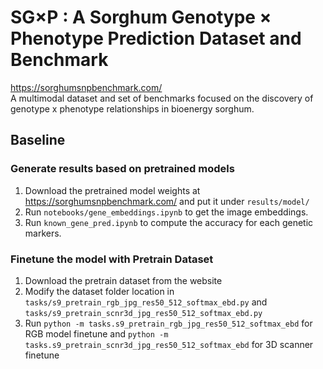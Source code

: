 # SG×P : A Sorghum Genotype × Phenotype Prediction Dataset and Benchmark
  https://sorghumsnpbenchmark.com/  
  A multimodal dataset and set of benchmarks focused on the discovery of genotype x phenotype relationships in bioenergy sorghum.  
## Baseline
### Generate results based on pretrained models  
  1. Download the pretrained model weights at https://sorghumsnpbenchmark.com/ and put it under `results/model/`
  2. Run `notebooks/gene_embeddings.ipynb` to get the image embeddings.
  3. Run `known_gene_pred.ipynb` to compute the accuracy for each genetic markers.
### Finetune the model with Pretrain Dataset
  1. Download the pretrain dataset from the website
  2. Modify the dataset folder location in `tasks/s9_pretrain_rgb_jpg_res50_512_softmax_ebd.py` and `tasks/s9_pretrain_scnr3d_jpg_res50_512_softmax_ebd.py`
  3. Run `python -m tasks.s9_pretrain_rgb_jpg_res50_512_softmax_ebd` for RGB model finetune and `python -m tasks.s9_pretrain_scnr3d_jpg_res50_512_softmax_ebd` for 3D scanner finetune
